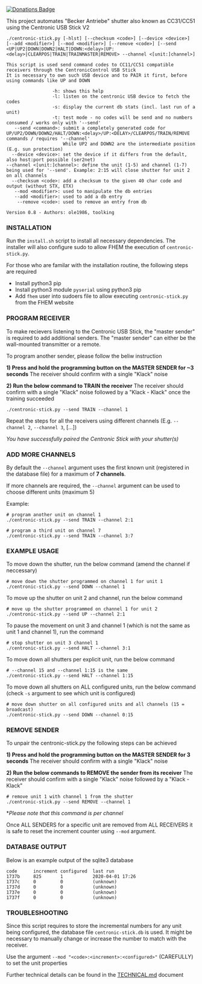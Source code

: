 [![Donations Badge](https://yourdonation.rocks/images/badge.svg)](https://www.paypal.com/cgi-bin/webscr?cmd=_s-xclick&hosted_button_id=TDSRUDJ9EL98J&source=url)

This project automates "Becker Antriebe" shutter also known as CC31/CC51 using the Centronic USB Stick V2

```
./centronic-stick.py [-hlst] [--checksum <code>] [--device <device>] [--add <modifier>] [--mod <modifier>] [--remove <code>] [--send <UP|UP2|DOWN|DOWN2|HALT|DOWN:<delay>|UP:<delay>|CLEARPOS|TRAIN|TRAINMASTER|REMOVE> --channel <[unit:]channel>]

This script is used send command codes to CC11/CC51 compatible receivers through the CentronicControl USB Stick
It is necessary to own such USB device and to PAIR it first, before using commands like UP and DOWN

                 -h: shows this help
                 -l: listen on the centronic USB device to fetch the codes
                 -s: display the current db stats (incl. last run of a unit)
                 -t: test mode - no codes will be send and no numbers consumed / works only with '--send'
   --send <command>: submit a completely generated code for UP/UP2/DOWN/DOWN2/HALT/DOWN:<delay>/UP:<DELAY>/CLEARPOS/TRAIN/REMOVE commands / requires '--channel'
                     While UP2 and DOWN2 are the intermediate position (E.g. sun protection)
  --device <device>: set the device if it differs from the default, also host:port possible (ser2net)
--channel <[unit:]channel>: define the unit (1-5) and channel (1-7) being used for '--send'. Example: 2:15 will close shutter for unit 2 on all channels
  --checksum <code>: add a checksum to the given 40 char code and output (without STX, ETX)
   --mod <modifier>: used to manipulate the db entries
   --add <modifier>: used to add a db entry
    --remove <code>: used to remove an entry from db

Version 0.8 - Authors: ole1986, toolking
```

### INSTALLATION

Run the `install.sh` script to install all necessary dependencies.
The installer will also configure sudo to allow FHEM the execution of `centronic-stick.py`.

For those who are familar with the installation routine, the following steps are required

* Install python3 pip
* Install python3 module `pyserial` using python3 pip
* Add `fhem` user into sudoers file to allow executing `centronic-stick.py` from the FHEM website

### PROGRAM RECEIVER

To make recievers listening to the Centronic USB Stick, the "master sender" is required to add additional senders. The "master sender" can either be the wall-mounted transmitter or a remote.

To program another sender, please follow the beliw instruction

**1) Press and hold the programming button on the MASTER SENDER for ~3 seconds**
The receiver should confirm with a single "Klack" noise

**2) Run the below command to TRAIN the receiver**
The receiver should confirm with a single "Klack" noise followed by a "Klack - Klack" once the training succeeded

```
./centronic-stick.py --send TRAIN --channel 1
```

Repeat the steps for all the receivers using different channels (E.g. `--channel 2`, `--channel 3`, [...])

*You have successfully paired the Centronic Stick with your shutter(s)*

### ADD MORE CHANNELS

By default the `--channel` argument uses the first known unit (registered in the database file) for a maximum of **7 channels**.

If more channels are required, the `--channel` argument can be used to choose different units (maximum 5)

Example:

```
# program another unit on channel 1
./centronic-stick.py --send TRAIN --channel 2:1
```

```
# program a third unit on channel 7
./centronic-stick.py --send TRAIN --channel 3:7
```

### EXAMPLE USAGE

To move down the shutter, run the below command (amend the channel if neccessary)

```
# move down the shutter programmed on channel 1 for unit 1
./centronic-stick.py --send DOWN --channel 1
```

To move up the shutter on unit 2 and channel, run the below command

```
# move up the shutter programmed on channel 1 for unit 2
./centronic-stick.py --send UP --channel 2:1
```

To pause the movement on unit 3 and channel 1 (which is not the same as unit 1 and channel 1), run the command

```
# stop shutter on unit 3 channel 1
./centronic-stick.py --send HALT --channel 3:1
```

To move down all shutters per explicit unit, run the below command

```
# --channel 15 and --channel 1:15 is the same
./centronic-stick.py --send HALT --channel 1:15
```

To move down all shutters on ALL configured units, run the below command (check `-s` argument to see which unit is configured)

```
# move down shutter on all configured units and all channels (15 = broadcast)
./centronic-stick.py --send DOWN --channel 0:15
```

### REMOVE SENDER

To unpair the centronic-stick.py the following steps can be achieved

**1) Press and hold the programming button on the MASTER SENDER for 3 seconds**
The receiver should confirm with a single "Klack" noise

**2) Run the below commands to REMOVE the sender from its receiver**
The receiver should confirm with a single "Klack" noise followed by a "Klack - Klack"

```
# remove unit 1 with channel 1 from the shutter
./centronic-stick.py --send REMOVE --channel 1
```

**Please note that this command is per channel*

Once ALL SENDERS for a specific unit are removed from ALL RECEIVERS it is safe to reset the increment counter using `--mod` argument.

### DATABASE OUTPUT

Below is an example output of the sqlite3 database

```
code      increment configured  last run       
1737b     825       1           2020-04-01 17:26
1737c     0         0           (unknown)
1737d     0         0           (unknown)
1737e     0         0           (unknown)
1737f     0         0           (unknown)
```

### TROUBLESHOOTING

Since this script requires to store the incremental numbers for any unit being configured, the database file `centronic-stick.db` is used.
It might be necessary to manually change or increase the number to match with the receiver.

Use the argument `--mod "<code>:<increment>:<configured>"` (CAREFULLY) to set the unit properties

Further technical details can be found in the [TECHNICAL.md](TECHNICAL.md) document
